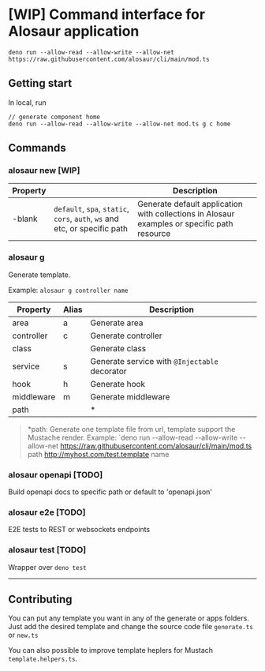 # [WIP] Command interface for Alosaur application

`deno run --allow-read --allow-write --allow-net https://raw.githubusercontent.com/alosaur/cli/main/mod.ts`

## Getting start

In local, run

```
// generate component home
deno run --allow-read --allow-write --allow-net mod.ts g c home
```

## Commands

### alosaur new [WIP]

| Property |                                                                            | Description                                                                                 |
| -------- | -------------------------------------------------------------------------- | ------------------------------------------------------------------------------------------- |
| -blank   | `default`, `spa`, `static`, `cors`, `auth`, `ws` and etc, or specific path | Generate default application with collections in Alosaur examples or specific path resource |

### alosaur g

Generate template.

Example: 
`alosaur g controller name`

| Property   | Alias | Description                                   |
| ---------- | ----- | --------------------------------------------- |
| area       | a     | Generate area                                 |
| controller | c     | Generate controller                           |
| class      |       | Generate class                                |
| service    | s     | Generate service with `@Injectable` decorator |
| hook       | h     | Generate hook                                 |
| middleware | m     | Generate middleware                           |
| path       |       | *                                             |

> *path: Generate one template file from url, template support the Mustache
> render. Example: `deno run --allow-read --allow-write --allow-net
> https://raw.githubusercontent.com/alosaur/cli/main/mod.ts path
> http://myhost.com/test.template name

### alosaur openapi [TODO]

Build openapi docs to specific path or default to 'openapi.json'

### alosaur e2e [TODO]

E2E tests to REST or websockets endpoints

### alosaur test [TODO]

Wrapper over `deno test`

---

## Contributing

You can put any template you want in any of the generate or apps folders. Just
add the desired template and change the source code file `generate.ts` or
`new.ts`

You can also possible to improve template heplers for Mustach
`template.helpers.ts`.

